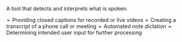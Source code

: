 A tool that detects and interprets what is spoken.

➢ Providing closed captions for recorded or live videos 
➢ Creating a transcript of a phone call or meeting 
➢ Automated note dictation 
➢ Determining intended user input for further processing